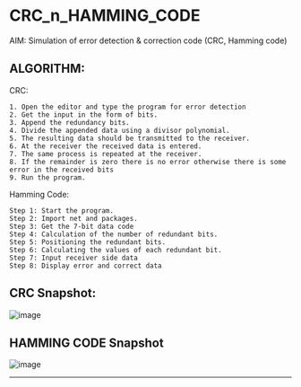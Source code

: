 # CRC_n_HAMMING_CODE

AIM: Simulation of error detection & correction code (CRC, Hamming code) 

## ALGORITHM: 

CRC: 

    1. Open the editor and type the program for error detection 
    2. Get the input in the form of bits. 
    3. Append the redundancy bits. 
    4. Divide the appended data using a divisor polynomial. 
    5. The resulting data should be transmitted to the receiver. 
    6. At the receiver the received data is entered. 
    7. The same process is repeated at the receiver. 
    8. If the remainder is zero there is no error otherwise there is some error in the received bits 
    9. Run the program. 

Hamming Code: 

    Step 1: Start the program. 
    Step 2: Import net and packages. 
    Step 3: Get the 7-bit data code 
    Step 4: Calculation of the number of redundant bits. 
    Step 5: Positioning the redundant bits. 
    Step 6: Calculating the values of each redundant bit. 
    Step 7: Input receiver side data 
    Step 8: Display error and correct data 

## CRC Snapshot:

![image](https://user-images.githubusercontent.com/73773202/156938855-20455247-a16d-4947-8c64-3707b9f6839a.png)

## HAMMING CODE Snapshot

![image](https://user-images.githubusercontent.com/73773202/156938871-a7d018a7-9c15-4f0e-b22e-3b1acef4e3a1.png)

---
